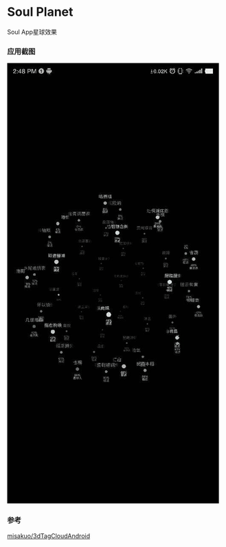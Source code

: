 # Soul Planet

Soul App星球效果

### 应用截图

![image](screenshot/soul_planet.gif)

### 参考

[misakuo/3dTagCloudAndroid](https://github.com/misakuo/3dTagCloudAndroid)